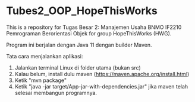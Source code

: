 # Tubes2_OOP_HopeThisWorks
This is a repository for Tugas Besar 2: Manajemen Usaha BNMO IF2210 Pemrograman Berorientasi Objek for group HopeThisWorks (HWG).

Program ini berjalan dengan Java 11 dengan builder Maven.

Tata cara menjalankan aplikasi:
1. Jalankan terminal Linux di folder utama (bukan src)
2. Kalau belum, install dulu maven (https://maven.apache.org/install.html)
3. Ketik "mvn package"
4. Ketik "java -jar target/App-jar-with-dependencies.jar" jika maven telah selesai membangun programnya.
